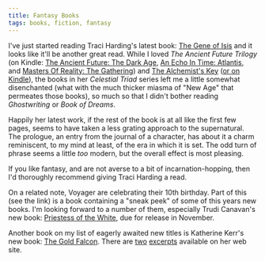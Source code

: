 ```yaml
---
title: Fantasy Books
tags: books, fiction, fantasy
---
```


I've just started reading Traci Harding's latest book: [The Gene of Isis][1]
and it looks like it'll be another great read.  While I loved *The Ancient
Future Trilogy* (on Kindle: [The Ancient Future: The Dark Age][2], [An Echo In
Time: Atlantis][3], and [Masters Of Reality: The Gathering][3]) and [The
Alchemist's Key][6] ([or on Kindle][5]), the books in her *Celestial Triad*
series left me a little somewhat disenchanted (what with the much thicker
miasma of "New Age" that permeates those books), so much so that I didn't
bother reading *Ghostwriting* or *Book of Dreams*.

Happily her latest work, if the rest of the book is at all like the first few
pages, seems to have taken a less grating approach to the supernatural. The
prologue, an entry from the journal of a character, has about it a charm
reminiscent, to my mind at least, of the era in which it is set. The odd turn
of phrase seems a little *too* modern, but the overall effect is most pleasing.

If you like fantasy, and are not averse to a bit of incarnation-hopping, then
I'd thoroughly recommend giving Traci Harding a read.

On a related note, Voyager are celebrating their 10th birthday. Part of this
(see the link) is a book containing a "sneak peek" of some of this years new
books. I'm looking forward to a number of them, especially Trudi Canavan's new
book: [Priestess of the White][7], due for release in November.

Another book on my list of eagerly awaited new titles is Katherine Kerr's new
book: [The Gold Falcon][8]. There are [two][9] [excerpts][10] available on her
web site.

[1]: http://www.amazon.com/dp/0732273919/
[2]: http://www.amazon.com/dp/B005IZB9XO/
[3]: http://www.amazon.com/dp/B004GNFY12/
[4]: http://www.amazon.com/dp/B005I0K2AK/
[5]: http://www.amazon.com/dp/B005YRU1BW/
[6]: http://www.amazon.com/dp/0732266726/
[7]: http://www.amazon.com/dp/0060815701/
[8]: http://www.amazon.com/dp/0756404193/
[9]: http://www.deverry.com/goldexpt1.html
[10]: http://www.deverry.com/goldexpt2.html
